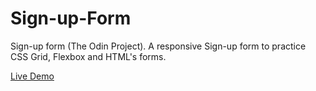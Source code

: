 # Sign-up-Form
Sign-up form (The Odin Project). 
A responsive Sign-up form to practice CSS Grid, Flexbox and HTML's forms.

[Live Demo](https://hlokman.github.io/Sign-up-Form/) 